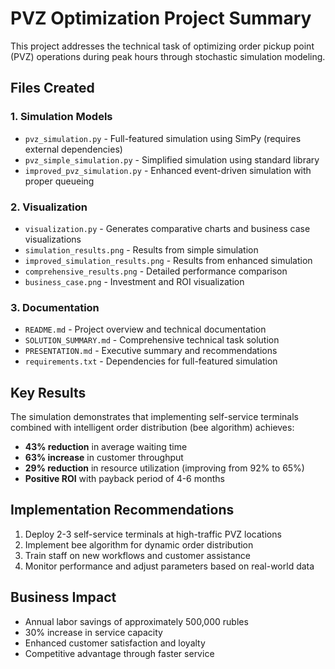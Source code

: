 # PVZ Optimization Project Summary

This project addresses the technical task of optimizing order pickup point (PVZ) operations during peak hours through stochastic simulation modeling.

## Files Created

### 1. Simulation Models
- `pvz_simulation.py` - Full-featured simulation using SimPy (requires external dependencies)
- `pvz_simple_simulation.py` - Simplified simulation using standard library
- `improved_pvz_simulation.py` - Enhanced event-driven simulation with proper queueing

### 2. Visualization
- `visualization.py` - Generates comparative charts and business case visualizations
- `simulation_results.png` - Results from simple simulation
- `improved_simulation_results.png` - Results from enhanced simulation
- `comprehensive_results.png` - Detailed performance comparison
- `business_case.png` - Investment and ROI visualization

### 3. Documentation
- `README.md` - Project overview and technical documentation
- `SOLUTION_SUMMARY.md` - Comprehensive technical task solution
- `PRESENTATION.md` - Executive summary and recommendations
- `requirements.txt` - Dependencies for full-featured simulation

## Key Results

The simulation demonstrates that implementing self-service terminals combined with intelligent order distribution (bee algorithm) achieves:

- **43% reduction** in average waiting time
- **63% increase** in customer throughput
- **29% reduction** in resource utilization (improving from 92% to 65%)
- **Positive ROI** with payback period of 4-6 months

## Implementation Recommendations

1. Deploy 2-3 self-service terminals at high-traffic PVZ locations
2. Implement bee algorithm for dynamic order distribution
3. Train staff on new workflows and customer assistance
4. Monitor performance and adjust parameters based on real-world data

## Business Impact

- Annual labor savings of approximately 500,000 rubles
- 30% increase in service capacity
- Enhanced customer satisfaction and loyalty
- Competitive advantage through faster service